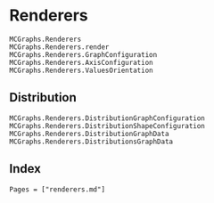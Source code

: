 # Renderers

```@docs
MCGraphs.Renderers
MCGraphs.Renderers.render
MCGraphs.Renderers.GraphConfiguration
MCGraphs.Renderers.AxisConfiguration
MCGraphs.Renderers.ValuesOrientation
```

## Distribution

```@docs
MCGraphs.Renderers.DistributionGraphConfiguration
MCGraphs.Renderers.DistributionShapeConfiguration
MCGraphs.Renderers.DistributionGraphData
MCGraphs.Renderers.DistributionsGraphData
```

## Index

```@index
Pages = ["renderers.md"]
```
